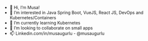 - 👋 Hi, I’m Musa!
- 👀 I’m interested in Java Spring Boot, VueJS, React JS, DevOps and Kubernetes/Containers 
- 🌱 I’m currently learning Kubernetes
- 💞️ I’m looking to collaborate on small apps
- 📫 Linkedin.com/in/musaugurlu - @musaugurlu 

<!---
musaugurlu/musaugurlu is a ✨ special ✨ repository because its `README.md` (this file) appears on your GitHub profile.
You can click the Preview link to take a look at your changes.
--->
